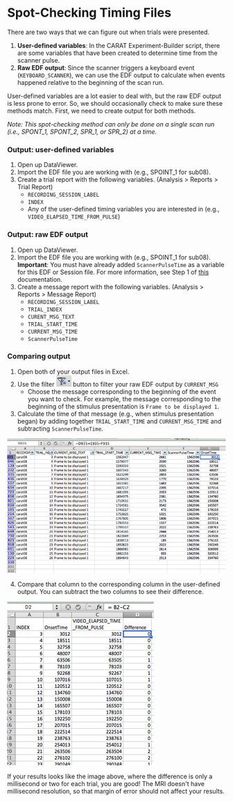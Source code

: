 # Spot-Checking Timing Files

There are two ways that we can figure out when trials were presented.   

1. **User-defined variables**: In the CARAT Experiment-Builder script, there are some variables that have been created to determine time from the scanner pulse.  
2. **Raw EDF output**: Since the scanner triggers a keyboard event (`KEYBOARD_SCANNER`), we can use the EDF output to calculate when events happened relative to the beginning of the scan run.

User-defined variables are a lot easier to deal with, but the raw EDF output is less prone to error. So, we should occasionally check to make sure these methods match. First, we need to create output for both methods.

*Note: This spot-checking method can only be done on a single scan run (i.e., SPONT\_1, SPONT\_2, SPR\_1, or SPR\_2) at a time.*

### Output: user-defined variables

1. Open up DataViewer.
2. Import the EDF file you are working with (e.g., SPOINT\_1 for sub08).
3. Create a trial report with the following variables. (Analysis > Reports > Trial Report)
	* `RECORDING_SESSION_LABEL`
	* `INDEX`
	* Any of the user-defined timing variables you are interested in (e.g., `VIDEO_ELAPSED_TIME_FROM_PULSE`)

### Output: raw EDF output

1. Open up DataViewer.
2. Import the EDF file you are working with (e.g., SPOINT\_1 for sub08). **Important**: You must have already added `ScannerPulseTime` as a variable for this EDF or Session file. For more information, see Step 1 of [this](../RawEDFTimings/) documentation.
3. Create a message report with the following variables. (Analysis > Reports > Message Report)
	* `RECORDING_SESSION_LABEL`
	* `TRIAL_INDEX`
	* `CURENT_MSG_TEXT`
	* `TRIAL_START_TIME`
	* `CURRENT_MSG_TIME`
	* `ScannerPulseTime`

### Comparing output

1. Open both of your output files in Excel. 
2. Use the filter ![filter](./Images/filter.png) button to filter your raw EDF output by `CURRENT_MSG`
	* Choose the message corresponding to the beginning of the event you want to check. For example, the message corresponding to the beginning of the stimulus presentation is `Frame to be displayed 1`.
3. Calculate the time of that message (e.g., when stimulus presentation began) by adding together `TRIAL_START_TIME` and `CURRENT_MSG_TIME` and subtracting `ScannerPulseTime`.

![raw EDF output](./Images/onset_rawEDF.png)

4. Compare that column to the corresponding column in the user-defined output. You can subtract the two columns to see their difference.

![difference](./Images/difference.png)

If your results looks like the image above, where the difference is only a millisecond or two for each trial, you are good! The MRI doesn't have millisecond resolution, so that margin of error should not affect your results.




